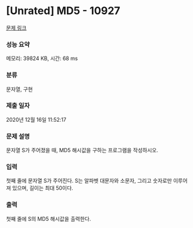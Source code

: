 # [Unrated] MD5 - 10927 

[문제 링크](https://www.acmicpc.net/problem/10927) 

### 성능 요약

메모리: 39824 KB, 시간: 68 ms

### 분류

문자열, 구현

### 제출 일자

2020년 12월 16일 11:52:17

### 문제 설명

<p>문자열 S가 주어졌을 때, MD5 해시값을 구하는 프로그램을 작성하시오.</p>

### 입력 

 <p>첫째 줄에 문자열 S가 주어진다. S는 알파벳 대문자와 소문자, 그리고 숫자로만 이루어져 있으며, 길이는 최대 50이다.</p>

### 출력 

 <p>첫째 줄에 S의 MD5 해시값을 출력한다.</p>

